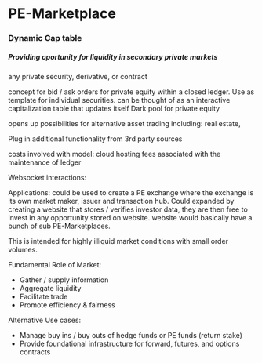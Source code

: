 # PE-Marketplace

### Dynamic Cap table
##### Providing oportunity for liquidity in secondary private markets

any private security, derivative, or contract

concept for bid / ask orders for private equity within a closed ledger. Use as template for individual securities.
can be thought of as an interactive capitalization table that updates itself
Dark pool for private equity

opens up possibilities for alternative asset trading including: real estate, 

Plug in additional functionality from 3rd party sources

costs involved with model:
cloud hosting fees associated with the maintenance of ledger

Websocket interactions:

Applications: could be used to create a PE exchange where the exchange is its own market maker, issuer and transaction hub. Could expanded by creating a website that stores / verifies investor data, they are then free to invest in any opportunity stored on website. website would basically have a bunch of sub PE-Marketplaces.

This is intended for highly illiquid market conditions with small order volumes. 

Fundamental Role of Market:
- Gather / supply information
- Aggregate liquidity
- Facilitate trade
- Promote efficiency & fairness

Alternative Use cases:
- Manage buy ins / buy outs of hedge funds or PE funds (return stake)
- Provide foundational infrastructure for forward, futures, and options contracts